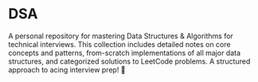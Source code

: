 # DSA
A personal repository for mastering Data Structures &amp; Algorithms for technical interviews. This collection includes detailed notes on core concepts and patterns, from-scratch implementations of all major data structures, and categorized solutions to LeetCode problems. A structured approach to acing interview prep! 🚀
